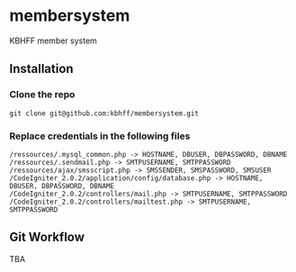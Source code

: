 membersystem
============

KBHFF member system

## Installation

### Clone the repo

```
git clone git@github.com:kbhff/membersystem.git
```

### Replace credentials in the following files

```
/ressources/.mysql_common.php -> HOSTNAME, DBUSER, DBPASSWORD, DBNAME
/ressources/.sendmail.php -> SMTPUSERNAME, SMTPPASSWORD
/ressources/ajax/smsscript.php -> SMSSENDER, SMSPASSWORD, SMSUSER
/CodeIgniter_2.0.2/application/config/database.php -> HOSTNAME, DBUSER, DBPASSWORD, DBNAME
/CodeIgniter_2.0.2/controllers/mail.php -> SMTPUSERNAME, SMTPPASSWORD
/CodeIgniter_2.0.2/controllers/mailtest.php -> SMTPUSERNAME, SMTPPASSWORD
```

## Git Workflow

TBA
